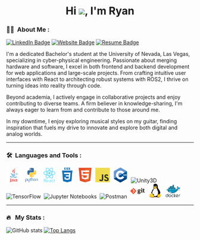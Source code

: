 <h1 align="center">Hi <img src="https://media.giphy.com/media/hvRJCLFzcasrR4ia7z/giphy.gif" width="40">, I'm Ryan</h1>

### :man_technologist: &nbsp;About Me :
<p>
<a href="https://www.linkedin.com/in/ryan-parker-940928173/" target="_blank"><img src="https://img.shields.io/badge/LinkedIn-blue?style=for-the-badge&logo=linkedin&logoColor=white" alt="LinkedIn Badge"></a>
<a href="https://rparker2003.github.io/website/" target="_blank"><img src="https://img.shields.io/badge/Website-blue?style=for-the-badge&logo=internet-explorer&logoColor=white" alt="Website Badge"></a>
<a href="https://www.linkedin.com/feed/update/urn:li:activity:7196947832480702464/" target="_blank"><img src="https://img.shields.io/badge/Resume-blue?style=for-the-badge&logo=adobeacrobatreader&logoColor=white" alt="Resume Badge"></a>
</p>

I'm a dedicated Bachelor's student at the University of Nevada, Las Vegas, specializing in cyber-physical engineering. Passionate about merging hardware and software, I excel in both frontend and backend development for web applications and large-scale projects. From crafting intuitive user interfaces with React to architecting robust systems with ROS2, I thrive on turning ideas into reality through code.

Beyond academia, I actively engage in collaborative projects and enjoy contributing to diverse teams. A firm believer in knowledge-sharing, I'm always eager to learn from and contribute to those around me.

In my downtime, I enjoy exploring musical styles on my guitar, finding inspiration that fuels my drive to innovate and explore both digital and analog worlds.

---

### 🛠 &nbsp;Languages and Tools :

<p>
  <img src="https://github.com/devicons/devicon/blob/master/icons/java/java-original-wordmark.svg" title="Java" alt="Java" width="40" height="40"/>&nbsp;
  <img src="https://github.com/devicons/devicon/blob/master/icons/python/python-original-wordmark.svg" title="Python" alt="Python" width="40" height="40"/>&nbsp;
  <img src="https://github.com/devicons/devicon/blob/master/icons/react/react-original-wordmark.svg" title="React" alt="React" width="40" height="40"/>&nbsp;
  <img src="https://github.com/devicons/devicon/blob/master/icons/css3/css3-plain-wordmark.svg" title="CSS3" alt="CSS" width="40" height="40"/>&nbsp;
  <img src="https://github.com/devicons/devicon/blob/master/icons/html5/html5-original.svg" title="HTML5" alt="HTML" width="40" height="40"/>&nbsp;
  <img src="https://github.com/devicons/devicon/blob/master/icons/javascript/javascript-original.svg" title="JavaScript" alt="JavaScript" width="40" height="40"/>&nbsp;
  <img src="https://github.com/devicons/devicon/blob/master/icons/cplusplus/cplusplus-original.svg" title="C++" alt="C++" width="40" height="40"/>&nbsp;
  <img src="https://www.vectorlogo.zone/logos/unity3d/unity3d-icon.svg" title="Unity3D" alt="Unity3D" width="40" height="40"/>&nbsp;
  <img src="https://upload.wikimedia.org/wikipedia/commons/2/2d/Tensorflow_logo.svg" title="TensorFlow" alt="TensorFlow" width="40" height="40"/>&nbsp;
  <img src="https://upload.wikimedia.org/wikipedia/commons/3/38/Jupyter_logo.svg" title="Jupyter Notebooks" alt="Jupyter Notebooks" width="40" height="40"/>&nbsp;
  <img src="https://www.vectorlogo.zone/logos/getpostman/getpostman-icon.svg" title="Postman" alt="Postman" width="40" height="40"/>&nbsp;
  <img src="https://github.com/devicons/devicon/blob/master/icons/git/git-original-wordmark.svg" title="Git" alt="Git" width="40" height="40"/>&nbsp;
  <img src="https://raw.githubusercontent.com/devicons/devicon/master/icons/linux/linux-original.svg" alt="Linux" width="40" height="40"/>&nbsp;
  <img src="https://raw.githubusercontent.com/devicons/devicon/master/icons/docker/docker-original-wordmark.svg" alt="Docker" width="40" height="40"/>&nbsp;
</p>

---

### 🔥 &nbsp; My Stats :
![GitHub stats](https://github-readme-stats.vercel.app/api?username=rparker2003&count_private=true&show_icons=true&theme=material-palenight&hide_border=true&background=1F222E")
[![Top Langs](https://github-readme-stats.vercel.app/api/top-langs/?username=rparker2003&layout=compact&hide_border=true&theme=material-palenight&bg_color=1F222E)](https://github.com/rparker2003/github-readme-stats)
